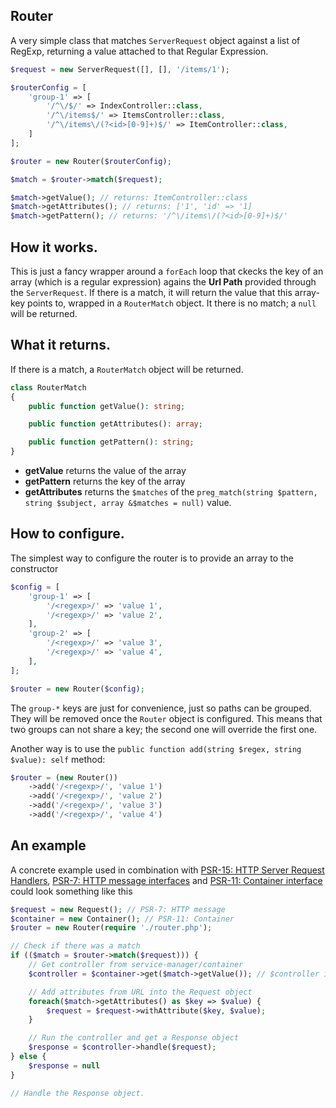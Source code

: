 ## Router

A very simple class that matches `ServerRequest` object against a list of RegExp, returning a value attached to that Regular Expression.

```php
$request = new ServerRequest([], [], '/items/1');

$routerConfig = [
    'group-1' => [
        '/^\/$/' => IndexController::class,
        '/^\/items$/' => ItemsController::class,
        '/^\/items\/(?<id>[0-9]+)$/' => ItemController::class,
    ]
];

$router = new Router($routerConfig);

$match = $router->match($request);

$match->getValue(); // returns: ItemController::class
$match->getAttributes(); // returns: ['1', 'id' => '1]
$match->getPattern(); // returns: '/^\/items\/(?<id>[0-9]+)$/'
```

## How it works.
This is just a fancy wrapper around a `forEach` loop that ckecks the key of an array (which is a regular expression) agains the **Url Path** provided through the `ServerRequest`. If there is a match, it will return the value that this array-key points to, wrapped in a `RouterMatch` object. It there is no match; a `null` will be returned.

## What it returns.
If there is a match, a `RouterMatch` object will be returned.

```php
class RouterMatch
{
    public function getValue(): string;

    public function getAttributes(): array;

    public function getPattern(): string;
}
```

- **getValue** returns the value of the array
- **getPattern** returns the key of the array
- **getAttributes** returns the `$matches` of the `preg_match(string $pattern, string $subject, array &$matches = null)` value.

## How to configure.
The simplest way to configure the router is to provide an array to the constructor

```php
$config = [
    'group-1' => [
        '/<regexp>/' => 'value 1',
        '/<regexp>/' => 'value 2',
    ],
    'group-2' => [
        '/<regexp>/' => 'value 3',
        '/<regexp>/' => 'value 4',
    ],
];

$router = new Router($config);
```

The `group-*` keys are just for convenience, just so paths can be grouped. They will be removed once the `Router` object is configured. This means that two groups can not share a key; the second one will override the first one.

Another way is to use the `public function add(string $regex, string $value): self` method:

```php
$router = (new Router())
    ->add('/<regexp>/', 'value 1')
    ->add('/<regexp>/', 'value 2')
    ->add('/<regexp>/', 'value 3')
    ->add('/<regexp>/', 'value 4')
```

## An example
A concrete example used in combination with [PSR-15: HTTP Server Request Handlers](https://www.php-fig.org/psr/psr-15/), [PSR-7: HTTP message interfaces](https://www.php-fig.org/psr/psr-7/) and [PSR-11: Container interface](https://www.php-fig.org/psr/psr-11/) could look something like this

```php
$request = new Request(); // PSR-7: HTTP message
$container = new Container(); // PSR-11: Container
$router = new Router(require './router.php');

// Check if there was a match
if (($match = $router->match($request))) {
    // Get controller from service-manager/container
    $controller = $container->get($match->getValue()); // $controller is a PSR-15: HTTP Server Request Handler object

    // Add attributes from URL into the Request object
    foreach($match->getAttributes() as $key => $value) {
        $request = $request->withAttribute($key, $value);
    }

    // Run the controller and get a Response object
    $response = $controller->handle($request);
} else {
    $response = null
}

// Handle the Response object.

```

